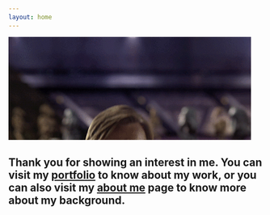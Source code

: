 ```yaml
---
layout: home
---
```


  ![Obi](/assets/imgs/obi.gif)


## Thank you for showing an interest in me. You can visit my [portfolio](/portfolio/) to know about my work, or you can also visit my [about me](/about-me/) page to know more about my background.